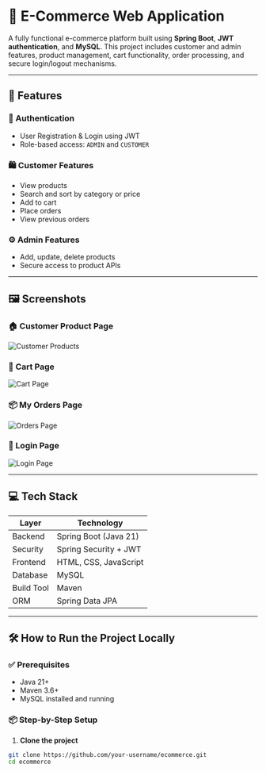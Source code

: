 # 🛒 E-Commerce Web Application

A fully functional e-commerce platform built using **Spring Boot**, **JWT authentication**, and **MySQL**. This project includes customer and admin features, product management, cart functionality, order processing, and secure login/logout mechanisms.

---

## 🚀 Features

### 👤 Authentication
- User Registration & Login using JWT
- Role-based access: `ADMIN` and `CUSTOMER`

### 🛍️ Customer Features
- View products
- Search and sort by category or price
- Add to cart
- Place orders
- View previous orders

### ⚙️ Admin Features
- Add, update, delete products
- Secure access to product APIs

---

## 🖼️ Screenshots

### 🏠 Customer Product Page
![Customer Products](screenshots/customer-products.png)

### 🛒 Cart Page
![Cart Page](screenshots/cart.png)

### 📦 My Orders Page
![Orders Page](screenshots/orders.png)

### 🔐 Login Page
![Login Page](screenshots/login.png)

---

## 💻 Tech Stack

| Layer        | Technology                        |
|--------------|------------------------------------|
| Backend      | Spring Boot (Java 21)              |
| Security     | Spring Security + JWT              |
| Frontend     | HTML, CSS, JavaScript              |
| Database     | MySQL                              |
| Build Tool   | Maven                              |
| ORM          | Spring Data JPA                    |

---

## 🛠️ How to Run the Project Locally

### ✅ Prerequisites
- Java 21+
- Maven 3.6+
- MySQL installed and running

### 📦 Step-by-Step Setup

1. **Clone the project**
```bash
git clone https://github.com/your-username/ecommerce.git
cd ecommerce
